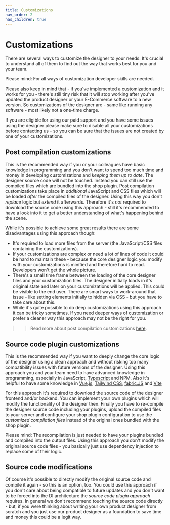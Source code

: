 ```yaml
---
title: Customizations
nav_order: 2
has_children: true
---
```


# Customizations

There are several ways to customize the designer to your needs.
It's crucial to understand all of them to find out the way that works best for you and your team.

Please mind: For all ways of customization developer skills are needed.

Please also keep in mind that - if you've implemented a customization and it works
for you - there's still tiny risk that it will stop working after you've updated the product designer or your E-Commerce software to
a new version. So customizations of the designer are - same like running any software - most likely not a one-time charge.

If you are eligible for using our paid support and you have some issues using the designer please make sure
to disable all your customizations before contacting us - so you can be sure that the issues are not created by one of your customizations.

## Post compilation customizations

This is the recommended way if you or your colleagues have basic knowledge in programming and you don't want to spend too much time and money
in developing customizations and _keeping them up to date_.
The designer source code will not be touched. Instead you can still use the compiled files which are bundled into the shop plugin.
Post compilation customizations take place in _additional_ JavaScript and CSS files which will be loaded _after_ the compiled files of
the designer. Using this way you don't _replace_ logic but _extend_ it afterwards.
Therefore it's _not_ required to download the source code using this approach - still it's recommended to have a look into it to get a better understanding of what's
happening behind the scene.

While it's possible to achieve some great results there are some disadvantages using this approach though:
- It's required to load more files from the server (the JavaScript/CSS files containing the customizations).
- If your customizations are complex or need a lot of lines of code it could be hard to maintain these - because the core designer logic you modify with your customizations
  is minified and therefore hard to read. Developers won't get the whole picture.
- There's a small time frame between the loading of the core designer files and your customization files. The designer initially loads in it's original state and
  later on your customizations will be applied. This could be visible to the end user. There are smart ways to work-around that issue - like setting elements initially to hidden via CSS - but you
  have to take care about this.
- While it's quite possible to do deep customizations using this approach it can be tricky sometimes. If you need deeper ways of customization or prefer a cleaner way this approach
  may not be the right for you.

>> Read more about post compilation customizations [here](/customizations/post-compilation.html).

## Source code plugin customizations

This is the recommended way if you want to deeply change the core logic of the designer using a clean approach
and without risking too many compatibility issues with future versions of the designer.
Using this approach you and your team need to have advanced knowledge in programming, especially in JavaScript, [Typescript](https://www.typescriptlang.org) and NPM.
Also it's helpful to have some knowledge in
[Vue.js](https://vuejs.org),
[Tailwind CSS](https://tailwindcss.com),
[fabric.JS](http://fabricjs.com) and
[Vite](https://vitejs.dev)

For this approach it's required to download the source code of the designer frontend and/or backend. You can
implement your own plugins which will modify the functionality of the designer then. Finally you have to re-compile the
designer source code including your plugins, upload the compiled files to your server and configure your shop plugin configuration
to use the _customized compilation files_ instead of the original ones bundled with the shop plugin.

Please mind: The recompilation is just needed to have your plugins bundled and compiled into the output files. Using this
approach you don't modify the original source code files - you basically just use dependency injection to replace some of
their logic.

## Source code modifications

Of course it's possible to directly modify the original source code and compile it again - so this is an option, too.
You could use this approach if you don't care about being compatible to future updates and you don't want to be forced into
the DI architecture the _source code plugin approach_ requires.
In general we don't recommend touching the source code directly - but, if you were thinking about writing your own
product designer from scratch and you just use our product designer as a foundation to save time and money this could be a legit way.

